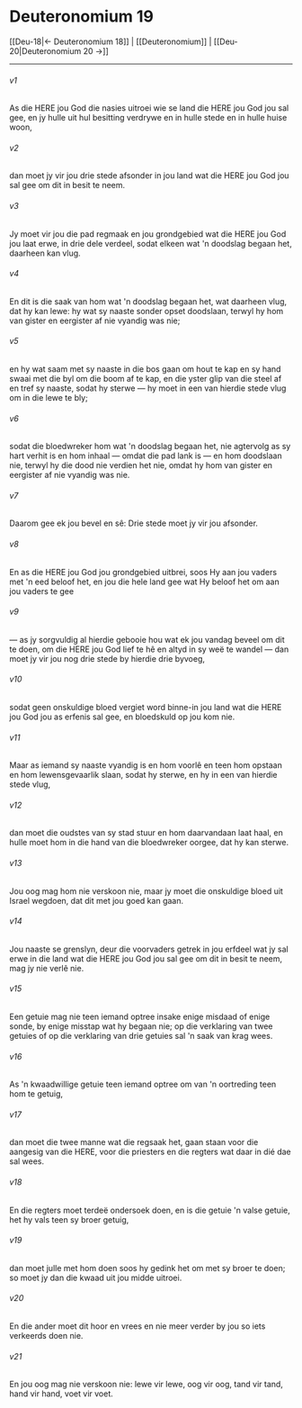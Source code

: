 # Deuteronomium 19

[[Deu-18|← Deuteronomium 18]] | [[Deuteronomium]] | [[Deu-20|Deuteronomium 20 →]]
***

###### v1
As die HERE jou God die nasies uitroei wie se land die HERE jou God jou sal gee, en jy hulle uit hul besitting verdrywe en in hulle stede en in hulle huise woon, 
###### v2
dan moet jy vir jou drie stede afsonder in jou land wat die HERE jou God jou sal gee om dit in besit te neem. 
###### v3
Jy moet vir jou die pad regmaak en jou grondgebied wat die HERE jou God jou laat erwe, in drie dele verdeel, sodat elkeen wat 'n doodslag begaan het, daarheen kan vlug. 
###### v4
En dit is die saak van hom wat 'n doodslag begaan het, wat daarheen vlug, dat hy kan lewe: hy wat sy naaste sonder opset doodslaan, terwyl hy hom van gister en eergister af nie vyandig was nie; 
###### v5
en hy wat saam met sy naaste in die bos gaan om hout te kap en sy hand swaai met die byl om die boom af te kap, en die yster glip van die steel af en tref sy naaste, sodat hy sterwe — hy moet in een van hierdie stede vlug om in die lewe te bly; 
###### v6
sodat die bloedwreker hom wat 'n doodslag begaan het, nie agtervolg as sy hart verhit is en hom inhaal — omdat die pad lank is — en hom doodslaan nie, terwyl hy die dood nie verdien het nie, omdat hy hom van gister en eergister af nie vyandig was nie. 
###### v7
Daarom gee ek jou bevel en sê: Drie stede moet jy vir jou afsonder. 
###### v8
En as die HERE jou God jou grondgebied uitbrei, soos Hy aan jou vaders met 'n eed beloof het, en jou die hele land gee wat Hy beloof het om aan jou vaders te gee 
###### v9
— as jy sorgvuldig al hierdie gebooie hou wat ek jou vandag beveel om dit te doen, om die HERE jou God lief te hê en altyd in sy weë te wandel — dan moet jy vir jou nog drie stede by hierdie drie byvoeg, 
###### v10
sodat geen onskuldige bloed vergiet word binne-in jou land wat die HERE jou God jou as erfenis sal gee, en bloedskuld op jou kom nie. 
###### v11
Maar as iemand sy naaste vyandig is en hom voorlê en teen hom opstaan en hom lewensgevaarlik slaan, sodat hy sterwe, en hy in een van hierdie stede vlug, 
###### v12
dan moet die oudstes van sy stad stuur en hom daarvandaan laat haal, en hulle moet hom in die hand van die bloedwreker oorgee, dat hy kan sterwe. 
###### v13
Jou oog mag hom nie verskoon nie, maar jy moet die onskuldige bloed uit Israel wegdoen, dat dit met jou goed kan gaan. 
###### v14
Jou naaste se grenslyn, deur die voorvaders getrek in jou erfdeel wat jy sal erwe in die land wat die HERE jou God jou sal gee om dit in besit te neem, mag jy nie verlê nie. 
###### v15
Een getuie mag nie teen iemand optree insake enige misdaad of enige sonde, by enige misstap wat hy begaan nie; op die verklaring van twee getuies of op die verklaring van drie getuies sal 'n saak van krag wees. 
###### v16
As 'n kwaadwillige getuie teen iemand optree om van 'n oortreding teen hom te getuig, 
###### v17
dan moet die twee manne wat die regsaak het, gaan staan voor die aangesig van die HERE, voor die priesters en die regters wat daar in dié dae sal wees. 
###### v18
En die regters moet terdeë ondersoek doen, en is die getuie 'n valse getuie, het hy vals teen sy broer getuig, 
###### v19
dan moet julle met hom doen soos hy gedink het om met sy broer te doen; so moet jy dan die kwaad uit jou midde uitroei. 
###### v20
En die ander moet dit hoor en vrees en nie meer verder by jou so iets verkeerds doen nie. 
###### v21
En jou oog mag nie verskoon nie: lewe vir lewe, oog vir oog, tand vir tand, hand vir hand, voet vir voet. 
